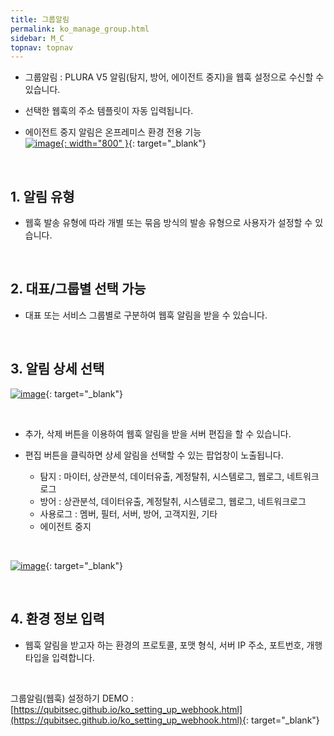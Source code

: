 ```yaml
---
title: 그룹알림
permalink: ko_manage_group.html
sidebar: M_C
topnav: topnav
---
```


- 그룹알림 : PLURA V5 알림(탐지, 방어, 에이전트 중지)을 웹훅 설정으로 수신할 수 있습니다.

- 선택한 웹훅의 주소 템플릿이 자동 입력됩니다.

- 에이전트 중지 알림은 온프레미스 환경 전용 기능   
[![image](/docs/images/Manual/common/manage/group/01.png){: width="800" }](/docs/images/Manual/common/manage/group/01.png){: target="_blank"}

<br />

## 1. 알림 유형
- 웹훅 발송 유형에 따라 개별 또는 묶음 방식의 발송 유형으로 사용자가 설정할 수 있습니다.

<br />

## 2. 대표/그룹별 선택 가능
- 대표 또는 서비스 그룹별로 구분하여 웹훅  알림을 받을 수 있습니다.

<br />

## 3. 알림 상세 선택

[![image](/docs/images/Manual/common/manage/group/2.png)](/docs/images/Manual/common/manage/group/2.png){: target="_blank"}

<br />

- 추가, 삭제 버튼을 이용하여 웹훅 알림을 받을 서버 편집을 할 수 있습니다.

- 편집 버튼을 클릭하면 상세 알림을 선택할 수 있는 팝업창이 노출됩니다.   
  - 탐지 : 마이터, 상관분석, 데이터유출, 계정탈취, 시스템로그, 웹로그, 네트워크로그   
  - 방어 : 상관분석, 데이터유출, 계정탈취, 시스템로그, 웹로그, 네트워크로그   
  - 사용로그 : 멤버, 필터, 서버, 방어, 고객지원, 기타   
  - 에이전트 중지

<br />

[![image](/docs/images/Manual/common/manage/group/3.png)](/docs/images/Manual/common/manage/group/3.png){: target="_blank"}

<br />

## 4. 환경 정보 입력
-  웹훅 알림을 받고자 하는 환경의 프로토콜, 포맷 형식, 서버 IP 주소, 포트번호, 개행타입을 입력합니다.

<br />

그룹알림(웹훅) 설정하기 DEMO : [https://qubitsec.github.io/ko_setting_up_webhook.html](https://qubitsec.github.io/ko_setting_up_webhook.html){: target="_blank"}